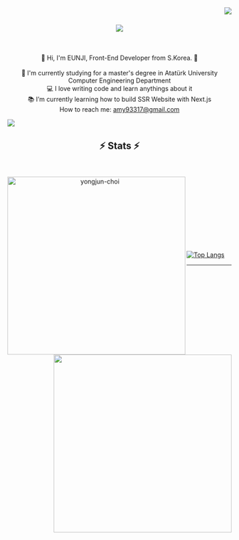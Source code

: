 <img align="right" src="https://visitor-badge.laobi.icu/badge?page_id=Amy-Eunji.Amy-Eunji">

<h1 align="center">
  <a href="https://git.io/typing-svg">
    <img src="https://readme-typing-svg.herokuapp.com/?lines=🌈+Hello,+There!+👋;I+am+EUN+JI+LEE+🍀;Nice+to+meet+you!+🐥&center=true&size=30">
  </a>
</h1>

<br>
<p align="center">
  🍓 Hi, I'm EUNJI, Front-End Developer from S.Korea. 🍓
  <br>
  <br>
  🔬 I'm currently studying for a master's degree in Atatürk University Computer Engineering Department
  <br>
  💻 I love writing code and learn anythings about it
  <br>
  📚 I’m currently learning how to build SSR Website with Next.js
  <br>
   How to reach me: <a href="mailto: amy93317@gmail.com">amy93317@gmail.com</a>
</p>

<img src="https://img.shields.io/badge/JavaScript-#F7DF1E?style=flat&logo=JavaScript&logoColor=white"/>




<h2 align="center">⚡ Stats ⚡</h2>
<br>
<p align=center>
  <div align=center>
    <a href="https://github.com/denvercoder1/github-readme-streak-stats" title="Go to Source">
      <img align="left" width=400 src="https://github-readme-streak-stats.herokuapp.com/?user=Amy-Eunji&theme=tokyonight_duo&border=61dafb&hide_border=true"
      https://github-readme-streak-stats.herokuapp.com/demo/?user=codeCYJ&theme=holi-theme&hide_border=false&border_radius=4.5&locale=en&date_format=&properties=background
      alt="yongjun-choi" />
    </a>
    
   <a href="https://github.com/codeCYJ/github-readme-stats" title="Go to Source">
      <img align="right" width=400 src="https://github-readme-stats.vercel.app/api?username=Amy-Eunji&show_icons=true&theme=holi-theme&border_color=61dafb&hide_border=true" />
    </a>
    
  </div>
  <br><br><br><br><br><br><br><br><br>
</p>

[![Top Langs](https://github-readme-stats.vercel.app/api/top-langs/?username=Amy-Eunji&layout=compact)](https://github.com/Amy-Eunji/github-readme-stats)

<hr>
